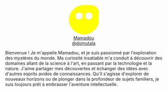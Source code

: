 <p align="center">
  <a href="https://domutala.github.io/">
    <img width="96" src="./logo-domutala.png" alt="Mamadou Talla DIA">
    <br />
    Mamadou
    <br />
    @domutala
  </a>
</p>


Bienvenue ! Je m'appelle Mamadou, et je suis passionné par l'exploration des mystères du monde. Ma curiosité insatiable m'a conduit à découvrir des domaines allant de la science à l'art, en passant par la technologie et la nature. J'aime partager mes découvertes et échanger des idées avec d'autres esprits avides de connaissances. Qu'il s'agisse d'explorer de nouveaux horizons ou de plonger dans la profondeur de sujets familiers, je suis toujours prêt à embrasser l'aventure intellectuelle.

